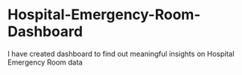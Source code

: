 # Hospital-Emergency-Room-Dashboard
I have created dashboard to find out meaningful insights on Hospital Emergency Room data
